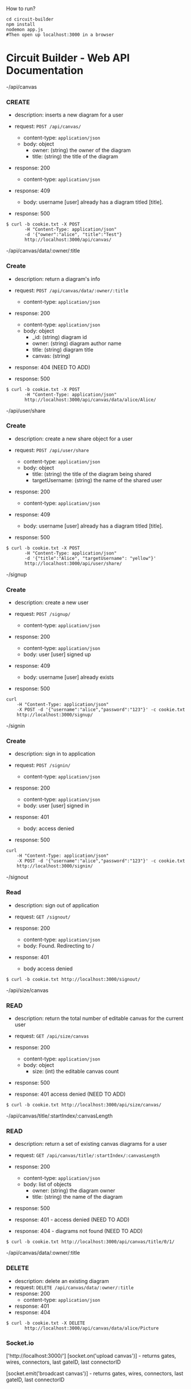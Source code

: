 
How to run?
```
cd circuit-builder
npm install
nodemon app.js
#Then open up localhost:3000 in a browser
```


# Circuit Builder - Web API Documentation



-/api/canvas
### CREATE

- description: inserts a new diagram for a user
- request: `POST /api/canvas/`
    - content-type: `application/json`
    - body: object
      - owner: (string) the owner of the diagram
      - title: (string) the title of the diagram

- response: 200
    - content-type: `application/json`

- response: 409
    - body: username [user] already has a diagram titled [title].
- response: 500

``` 
$ curl -b cookie.txt -X POST
       -H "Content-Type: application/json"
       -d '{"owner":"alice", "title":"Test"}
       http://localhost:3000/api/canvas/
```








-/api/canvas/data/:owner/:title
### Create

- description: return a diagram's info
- request: `POST /api/canvas/data/:owner/:title`
    - content-type: `application/json`

- response: 200
    - content-type: `application/json`
    - body: object
        - _id: (string) diagram id
        - owner: (string) diagram author name
        - title: (string) diagram title
        - canvas: (string)

- response: 404 (NEED TO ADD)
- response: 500

``` 
$ curl -b cookie.txt -X POST
       -H "Content-Type: application/json"
       http://localhost:3000/api/canvas/data/alice/Alice/
```







-/api/user/share
### Create
- description: create a new share object for a user
- request: `POST /api/user/share`
    - content-type: `application/json`
    - body: object
      - title: (string) the title of the diagram being shared
      - targetUsername: (string) the name of the shared user

- response: 200
    - content-type: `application/json`

- response: 409
    - body: username [user] already has a diagram titled [title].
- response: 500

``` 
$ curl -b cookie.txt -X POST
       -H "Content-Type: application/json"
       -d '{"title":"Alice", "targetUsername": "yellow"}'
       http://localhost:3000/api/user/share/
```







-/signup
### Create
- description: create a new user
- request: `POST /signup/`
    - content-type: `application/json`

- response: 200
    - content-type: `application/json`
    - body: user [user] signed up

- response: 409
    - body: username [user] already exists
- response: 500

``` 
curl
    -H "Content-Type: application/json" 
    -X POST -d '{"username":"alice","password":"123"}' -c cookie.txt
    http://localhost:3000/signup/
```






-/signin
### Create
- description: sign in to application
- request: `POST /signin/`
    - content-type: `application/json`

- response: 200
    - content-type: `application/json`
    - body: user [user] signed in

- response: 401
    - body: access denied
- response: 500

``` 
curl
    -H "Content-Type: application/json" 
    -X POST -d '{"username":"alice","password":"123"}' -c cookie.txt
    http://localhost:3000/signin/
```







-/signout
### Read
- description: sign out of application
- request: `GET /signout/`

- response: 200
    - content-type: `application/json`
    - body: Found. Redirecting to /

- response: 401
    - body access denied

``` 
$ curl -b cookie.txt http://localhost:3000/signout/
```






-/api/size/canvas
### READ
- description: return the total number of editable canvas for the current user
- request: `GET /api/size/canvas`

- response: 200
    - content-type: `application/json`
    - body: object
      - size: (int) the editable canvas count

- response: 500
- response: 401 access denied (NEED TO ADD)

``` 
$ curl -b cookie.txt http://localhost:3000/api/size/canvas/
```






-/api/canvas/title/:startIndex/:canvasLength
### READ
- description: return a set of existing canvas diagrams for a user
- request: `GET /api/canvas/title/:startIndex/:canvasLength`

- response: 200
    - content-type: `application/json`
    - body: list of objects
      - owner: (string) the diagram owner
      - title: (string) the name of the diagram

- response: 500
- response: 401 - access denied (NEED TO ADD)
- response: 404 - diagrams not found (NEED TO ADD)

``` 
$ curl -b cookie.txt http://localhost:3000/api/canvas/title/0/1/
```





-/api/canvas/data/:owner/:title
### DELETE
- description: delete an existing diagram
- request: `DELETE /api/canvas/data/:owner/:title`
- response: 200
    - content-type: `application/json`
- response: 401
- response: 404

``` 
$ curl -b cookie.txt -X DELETE
       http://localhost:3000/api/canvas/data/alice/Picture
```





### Socket.io
['http://localhost:3000/']
[socket.on('upload canvas')]
    - returns gates, wires, connectors, last gateID, last connectorID

[socket.emit('broadcast canvas')]
    - returns gates, wires, connectors, last gateID, last connectorID

